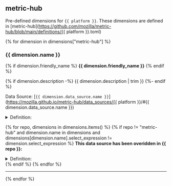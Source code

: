 ## metric-hub

Pre-defined dimensions for `{{ platform }}`. These dimensions are defined in [metric-hub](https://github.com/mozilla/metric-hub/blob/main/definitions/{{ platform }}.toml)

{% for dimension in dimensions["metric-hub"] %}
### {{ dimension.name }}

{% if dimension.friendly_name %}
**{{ dimension.friendly_name }}**
{% endif %}

{% if dimension.description -%}
{{ dimension.description | trim }}
{%- endif %}

Data Source: [`{{ dimension.data_source.name }}`](https://mozilla.github.io/metric-hub/data_sources/{{ platform }}/#{{ dimension.data_source.name }})

<details>
<summary>Definition:</summary>

```sql
{{ dimension.select_expression | trim }}
```
</details>

{% for repo, dimensions in dimensions.items() %}
{% if repo != "metric-hub" and dimension.name in dimensions and dimensions[dimension.name].select_expression != dimension.select_expression %}
**This data source has been overidden in {{ repo }}:**
<details>
<summary>Definition:</summary>

```sql
{{ dimensions[dimension.name].select_expression | trim }}
```
</details>
{% endif %}
{% endfor %}

---

{% endfor %}
